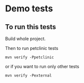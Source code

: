 Demo tests
==========

## To run this tests ##

Build whole project.

Then to run petclinic tests

    mvn verify -Ppetclinic

or if you want to run only other tests

    mvn verify -Pexternal




